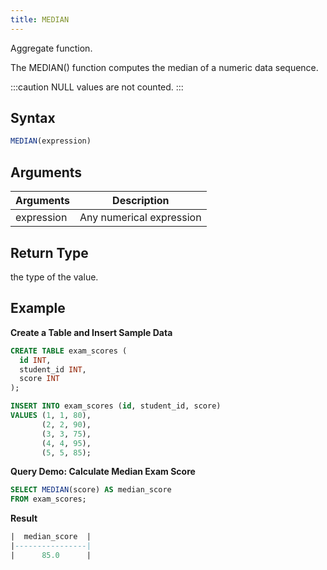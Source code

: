 ```yaml
---
title: MEDIAN
---
```


Aggregate function.

The MEDIAN() function computes the median of a numeric data sequence.

:::caution
NULL values are not counted.
:::

## Syntax

```sql
MEDIAN(expression)
```

## Arguments

| Arguments   | Description|
| ----------- | ----------- |                                                                                                                 
| expression  | Any numerical expression|                                                                                                     

## Return Type

the type of the value.

## Example

**Create a Table and Insert Sample Data**
```sql
CREATE TABLE exam_scores (
  id INT,
  student_id INT,
  score INT
);

INSERT INTO exam_scores (id, student_id, score)
VALUES (1, 1, 80),
       (2, 2, 90),
       (3, 3, 75),
       (4, 4, 95),
       (5, 5, 85);
```

**Query Demo: Calculate Median Exam Score**
```sql
SELECT MEDIAN(score) AS median_score
FROM exam_scores;
```

**Result**
```sql
|  median_score  |
|----------------|
|      85.0      |
```